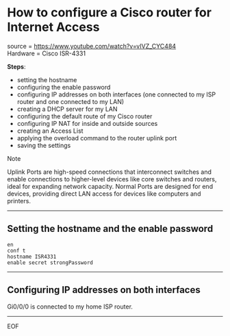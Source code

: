 # How to configure a Cisco router for Internet Access

source = https://www.youtube.com/watch?v=vIVZ_CYC484  
Hardware = Cisco ISR-4331  

**Steps**:
- setting the hostname
- configuring the enable password
- configuring IP addresses on both interfaces (one connected to my ISP router and one connected to my LAN)
- creating a DHCP server for my LAN
- configuring the default route of my Cisco router
- configuring IP NAT for inside and outside sources
- creating an Access List
- applying the overload command to the router uplink port
- saving the settings

>[!note]
>Uplink Ports are high-speed connections that interconnect switches and enable connections to higher-level devices like core switches and routers, ideal for expanding network capacity. Normal Ports are designed for end devices, providing direct LAN access for devices like computers and printers.

---

## Setting the hostname and the enable password

```
en
conf t
hostname ISR4331
enable secret strongPassword
```

---

## Configuring IP addresses on both interfaces

Gi0/0/0 is connected to my home ISP router.  


---
EOF
